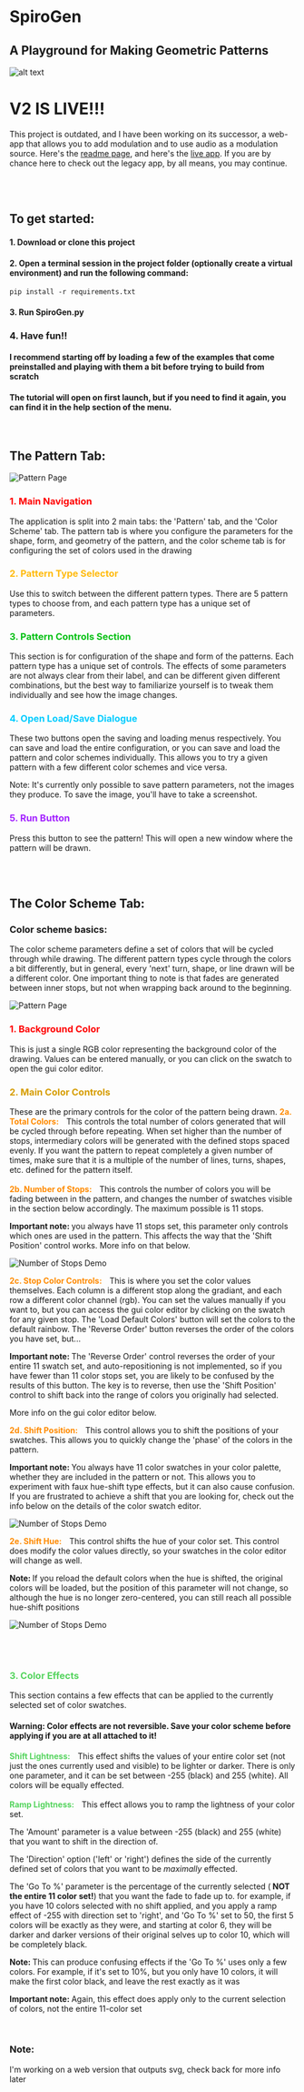 # SpiroGen
## A Playground for Making Geometric Patterns
![alt text](./spirogen/interface/settings/tutorial/images/TutorialWelcome.gif "Logo Title Text 1")

# V2 IS LIVE!!! 
This project is outdated, and I have been working on its successor, a web-app that allows you to add modulation and to use audio as a modulation source. Here's the  [readme page](https://github.com/TheDitis/Spirogen), and here's the [live app](https://www.spirogen.art/). If you are by chance here to check out the legacy app, by all means, you may continue.

<br><br/>

## To get started:
#### 1. Download or clone this project
#### 2. Open a terminal session in the project folder (optionally create a virtual environment) and run the following command: 
```shell
pip install -r requirements.txt
```
#### 3. Run SpiroGen.py
### 4. Have fun!!

#### I recommend starting off by loading a few of the examples that come preinstalled and playing with them a bit before trying to build from scratch
#### The tutorial will open on first launch, but if you need to find it again, you can find it in the help section of the menu.



[comment]: <> (##Basic Functionality:)


<br/>

## The Pattern Tab:

![Pattern Page](./spirogen/interface/settings/tutorial/images/PatternTab_Sections.png)

<h3 style="color: #FF0000">1. Main Navigation</h3>
The application is split into 2 main tabs: the 'Pattern' tab, and the 'Color 
Scheme' tab. The pattern tab is where you configure the parameters for the 
shape, form, and geometry of the pattern, and the color scheme tab is for 
configuring the set of colors used in the drawing

<h3 style="color: #FFBB0F">2. Pattern Type Selector</h3>
Use this to switch between the different pattern types. There are 5 pattern 
types to choose from, and each pattern type has a unique set of parameters. 

<h3 style="color: #04C014">3. Pattern Controls Section</h3>
This section is for configuration of the shape and form of the patterns. Each 
pattern type has a unique set of controls. The effects of some parameters are 
not always clear from their label, and can be different given different 
combinations, but the best way to familiarize yourself is to tweak them 
individually and see how the image changes. 

<h3 style="color: #00CCFF">4. Open Load/Save Dialogue</h3>
These two buttons open the saving and loading menus respectively. You can save 
and load the entire configuration, or you can save and load the pattern and 
color schemes individually. This allows you to try a given pattern with a few 
different color schemes and vice versa. 

Note: It's currently only possible to save pattern parameters, not the images 
they produce. To save the image, you'll have to take a screenshot.

<h3 style="color: #A323FF">5. Run Button</h3>
Press this button to see the pattern! This will open a new window where the 
pattern will be drawn.

<br/><br/>

## The Color Scheme Tab:
### Color scheme basics:
The color scheme parameters define a set of colors that will be cycled through 
while drawing. The different pattern types cycle through the colors a bit 
differently, but in general, every 'next' turn, shape, or line drawn will be a 
different color. One important thing to note is that fades are generated 
between inner stops, but not when wrapping back around to the beginning.

![Pattern Page](./spirogen/interface/settings/tutorial/images/ColorSchemeTab_Sections2.png)

<h3 style="color: #FF0000">1. Background Color</h3>
This is just a single RGB color representing the background color of the 
drawing. Values can be entered manually, or you can click on the swatch to 
open the gui color editor.

<h3 style="color: #D69D00">2. Main Color Controls</h3>
These are the primary controls for the color of the pattern being drawn.

[comment]: <> (<div style="padding-left: 8%">)
<h4 style="color: #FF8A00; display: inline; margin-right: 10px;"> 
    2a. Total Colors: 
</h4>
This controls the total number of colors generated that will be cycled 
through before repeating. When set higher than the number of stops, 
intermediary colors will be generated with the defined stops spaced evenly.
If you want the pattern to repeat completely a given number of times, make 
sure that it is a multiple of the number of lines, turns, shapes, etc. 
defined for the pattern itself.


<br/>
<br/>

<h4 style="color: #FF8A00; display: inline; margin-right: 10px; margin-top: 10px;"> 
    2b. Number of Stops: 
</h4>
This controls the number of colors you will be fading between in the 
pattern, and changes the number of swatches visible in the section 
below accordingly. The maximum possible is 11 stops. 

<b>Important note: </b> you always have 11 stops set, this parameter only 
controls which ones are used in the pattern. This affects the way that the 
'Shift Position' control works. More info on that below. 

![Number of Stops Demo](./spirogen/interface/settings/tutorial/images/NStops_cropped.gif)
    

<h4 style="color: #FF8A00; display: inline; margin-right: 10px; margin-top: 10px;"> 
    2c. Stop Color Controls: 
</h4>
This is where you set the color values themselves. Each column is a different 
stop along the gradiant, and each row a different color channel (rgb). You can 
set the values manually if you want to, but you can access the gui color editor 
by clicking on the swatch for any given stop. The 'Load Default Colors' button 
will set the colors to the default rainbow. The 'Reverse Order' button reverses 
the order of the colors you have set, but...

<b>Important note: </b> The 'Reverse Order' control reverses the order of your 
entire 11 swatch set, and auto-repositioning is not implemented, so if you have 
fewer than 11 color stops set, you are likely to be confused by the results of 
this button. The key is to reverse, then use the 'Shift Position' control to 
shift back into the range of colors you originally had selected.

More info on the gui color editor below.


<h4 style="color: #FF8A00; display: inline; margin-right: 10px; margin-top: 10px;"> 
    2d. Shift Position: 
</h4>
This control allows you to shift the positions of your swatches. This allows 
you to quickly change the 'phase' of the colors in the pattern. 

<b>Important note: </b> You always have 11 color swatches in your color 
palette, whether they are included in the pattern or not. This allows you to 
experiment with faux hue-shift type effects, but it can also cause confusion. 
If you are frustrated to achieve a shift that you are looking for, check out 
the info below on the details of the color swatch editor.

![Number of Stops Demo](./spirogen/interface/settings/tutorial/images/ShiftColorPosition_Cropped.gif)


<h4 style="color: #FF8A00; display: inline; margin-right: 10px; margin-top: 10px;"> 
    2e. Shift Hue: 
</h4>
This control shifts the hue of your color set. This control does modify the 
color values directly, so your swatches in the color editor will change as 
well.

<b>Note: </b> If you reload the default colors when the hue is shifted, the 
original colors will be loaded, but the position of this parameter will not 
change, so although the hue is no longer zero-centered, you can still reach all 
possible hue-shift positions

![Number of Stops Demo](./spirogen/interface/settings/tutorial/images/HueShiftTut_Cropped.gif)


<br/><br/>


<h3 style="color: #55D45E">3. Color Effects</h3>
This section contains a few effects that can be applied to the currently 
selected set of color swatches.

#### Warning: Color effects are not reversible. Save your color scheme before applying if you are at all attached to it!


<h4 style="color: #55D45E; display: inline; margin-right: 10px; margin-top: 10px;"> 
        Shift Lightness: 
    </h4>
    This effect shifts the values of your entire color set (not just the ones 
    currently used and visible) to be lighter or darker. There is only one 
    parameter, and it can be set between -255 (black) and 255 (white). All 
    colors will be equally effected.
<br/>
<br/>
    <h4 style="color: #55D45E; display: inline; margin-right: 10px; margin-top: 10px;"> 
        Ramp Lightness: 
    </h4>
    This effect allows you to ramp the lightness of your color set. 

The 'Amount' parameter is a value between -255 (black) and 255 (white) that you 
want to shift in the direction of.

The 'Direction' option ('left' or 'right') defines the side of the currently 
defined set of colors that you want to be *maximally* effected.

The 'Go To %' parameter is the percentage of the currently selected (<b> NOT 
the entire 11 color set!</b>) that you want the fade to fade up to. for 
example, if you have 10 colors selected with no shift applied, and you apply a 
ramp effect of -255 with direction set to 'right', and 'Go To %' set to 50, the 
first 5 colors will be exactly as they were, and starting at color 6, they will 
be darker and darker versions of their original selves up to color 10, which 
will be completely black.

<b>Note: </b> This can produce confusing effects if the 'Go To %' uses only a 
few colors. For example, if it's set to 10%, but you only have 10 colors, it 
will make the first color black, and leave the rest exactly as it was

<b>Important note: </b> Again, this effect does apply only to the current 
selection of colors, not the entire 11-color set


<br/>

### Note:
I'm working on a web version that outputs svg, check back for more info later
